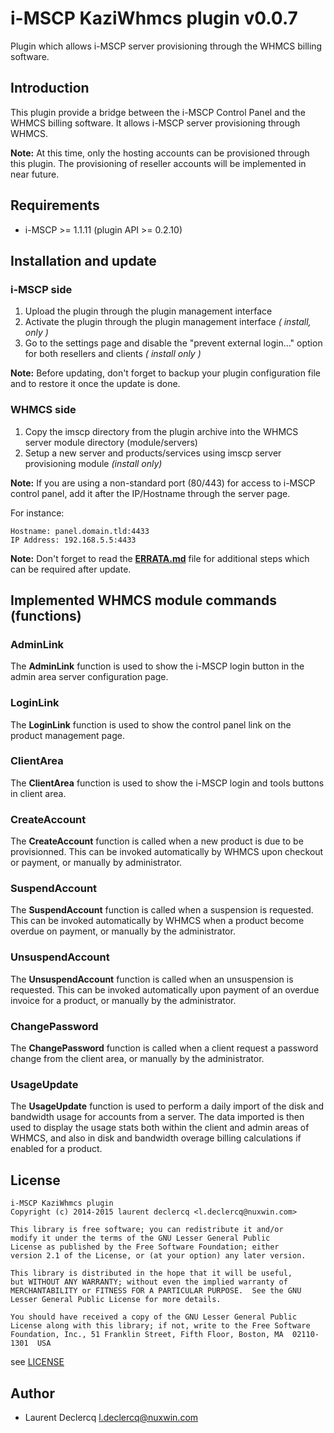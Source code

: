 # i-MSCP KaziWhmcs plugin v0.0.7

Plugin which allows i-MSCP server provisioning through the WHMCS billing software.

## Introduction

This plugin provide a bridge between the i-MSCP Control Panel and the WHMCS billing software. It allows i-MSCP server
provisioning through WHMCS.

**Note:** At this time, only the hosting accounts can be provisioned through this plugin. The provisioning of reseller
accounts will be implemented in near future.

## Requirements

* i-MSCP >= 1.1.11 (plugin API >= 0.2.10)

## Installation and update

### i-MSCP side

1. Upload the plugin through the plugin management interface
3. Activate the plugin through the plugin management interface *( install, only )*
4. Go to the settings page and disable the "prevent external login..." option for both resellers and clients *( install only )*

**Note:** Before updating, don't forget to backup your plugin configuration file and to restore it once the update is done.

### WHMCS side

1. Copy the imscp directory from the plugin archive into the WHMCS server module directory (module/servers)
2. Setup a new server and products/services using imscp server provisioning module *(install only)*

**Note:** If you are using a non-standard port (80/443) for access to i-MSCP control panel, add it after the IP/Hostname
through the server page.

For instance:

```
Hostname: panel.domain.tld:4433
IP Address: 192.168.5.5:4433
```

**Note:** Don't forget to read the **[ERRATA.md](ERRATA.md)** file for additional steps which can be required after update.

## Implemented WHMCS module commands (functions)

### AdminLink

The **AdminLink** function is used to show the i-MSCP login button in the admin area server configuration page.

### LoginLink

The **LoginLink** function is used to show the control panel link on the product management page.

### ClientArea

The **ClientArea** function is used to show the i-MSCP login and tools buttons in client area.

### CreateAccount

The **CreateAccount** function is called when a new product is due to be provisionned. This can be invoked
automatically by WHMCS upon checkout or payment, or manually by administrator.

### SuspendAccount

The **SuspendAccount** function is called when a suspension is requested. This can be invoked automatically by WHMCS
when a product become overdue on payment, or manually by the administrator.

### UnsuspendAccount

The **UnsuspendAccount** function is called when an unsuspension is requested. This can be invoked automatically
upon payment of an overdue invoice for a product, or manually by the administrator.

### ChangePassword

The **ChangePassword** function is called when a client request a password change from the client area, or manually by
the administrator.

### UsageUpdate

The **UsageUpdate** function is used to perform a daily import of the disk and bandwidth usage for accounts from a
server. The data imported is then used to display the usage stats both within the client and admin areas of WHMCS, and
also in disk and bandwidth overage billing calculations if enabled for a product.

## License

```
i-MSCP KaziWhmcs plugin
Copyright (c) 2014-2015 laurent declercq <l.declercq@nuxwin.com>

This library is free software; you can redistribute it and/or
modify it under the terms of the GNU Lesser General Public
License as published by the Free Software Foundation; either
version 2.1 of the License, or (at your option) any later version.

This library is distributed in the hope that it will be useful,
but WITHOUT ANY WARRANTY; without even the implied warranty of
MERCHANTABILITY or FITNESS FOR A PARTICULAR PURPOSE.  See the GNU
Lesser General Public License for more details.

You should have received a copy of the GNU Lesser General Public
License along with this library; if not, write to the Free Software
Foundation, Inc., 51 Franklin Street, Fifth Floor, Boston, MA  02110-1301  USA
```

see [LICENSE](LICENSE)

## Author

 * Laurent Declercq <l.declercq@nuxwin.com>
